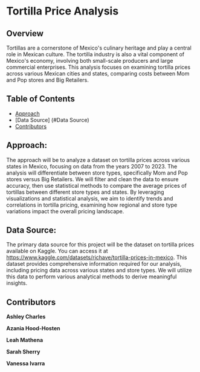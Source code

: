 # Tortilla Price Analysis

## Overview

Tortillas are a cornerstone of Mexico's culinary heritage and play a central role in Mexican culture. The tortilla industry is also a vital component of Mexico's economy, involving both small-scale producers and large commercial enterprises. This analysis focuses on examining tortilla prices across various Mexican cities and states, comparing costs between Mom and Pop stores and Big Retailers.

## Table of Contents 

- [Approach](#Approach)
- [Data Source] (#Data Source)
- [Contributors](#Contributors)
## Approach:

The approach will be to analyze a dataset on tortilla prices across various states in Mexico, focusing on data from the years 2007 to 2023. The analysis will differentiate between store types, specifically Mom and Pop stores versus Big Retailers. We will filter and clean the data to ensure accuracy, then use statistical methods to compare the average prices of tortillas between different store types and states. By leveraging visualizations and statistical analysis, we aim to identify trends and correlations in tortilla pricing, examining how regional and store type variations impact the overall pricing landscape.

## Data Source:

The primary data source for this project will be the dataset on tortilla prices available on Kaggle. You can access it at https://www.kaggle.com/datasets/richave/tortilla-prices-in-mexico. This dataset provides comprehensive information required for our analysis, including pricing data across various states and store types. We will utilize this data to perform various analytical methods to derive meaningful insights.

## Contributors

**Ashley Charles**

**Azania Hood-Hosten**

**Leah Mathena**

**Sarah Sherry**

**Vanessa Ivarra**

